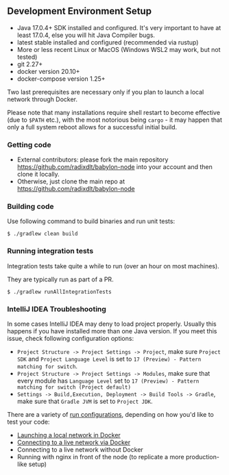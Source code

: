 ## Development Environment Setup

- Java 17.0.4+ SDK installed and configured. It's very important to have at least 17.0.4, else you will hit Java Compiler bugs.
- latest stable installed and configured (recommended via rustup)
- More or less recent Linux or MacOS (Windows WSL2 may work, but not tested)
- git 2.27+
- docker version 20.10+
- docker-compose version 1.25+

Two last prerequisites are necessary only if you plan to launch a local network through Docker.

Please note that many installations require shell restart to become effective (due to `$PATH` etc.), with the most
notorious being `cargo` - it may happen that only a full system reboot allows for a successful initial build.

### Getting code

* External contributors: please fork the main repository https://github.com/radixdlt/babylon-node into your account and then clone it locally.
* Otherwise, just clone the main repo at https://github.com/radixdlt/babylon-node

### Building code
Use following command to build binaries and run unit tests:

```shell
$ ./gradlew clean build
```

### Running integration tests

Integration tests take quite a while to run (over an hour on most machines).

They are typically run as part of a PR.

```shell
$ ./gradlew runAllIntegrationTests
```

### IntelliJ IDEA Troubleshooting
In some cases IntelliJ IDEA may deny to load project properly. Usually this happens if you have installed more than one Java version.
If you meet this issue, check following configuration options:
 - `Project Structure -> Project Settings -> Project`, make sure `Project SDK` and `Project Language Level` is set to `17 (Preview) - Pattern matching for switch`.
 - `Project Structure -> Project Settings -> Modules`, make sure that every module has `Language Level` set to `17 (Preview) - Pattern matching for switch (Project default)`  
 - `Settings -> Build,Execution, Deployment -> Build Tools -> Gradle`, make sure that `Gradle JVM` is set to `Project JDK`. 

There are a variety of [run configurations](./run-configurations), depending on how you'd like to test your code:

* [Launching a local network in Docker](./run-configurations/launching-a-local-network-in-docker.md)
* [Connecting to a live network via Docker](./run-configurations/connecting-to-a-live-network-in-docker.md)
* Connecting to a live network without Docker
* Running with nginx in front of the node (to replicate a more production-like setup)
